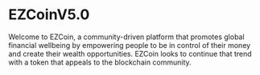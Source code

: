 # EZCoinV5.0
Welcome to EZCoin, a community-driven platform that promotes global financial wellbeing by empowering people to be in control of their money and create their wealth opportunities. EZCoin looks to continue that trend with a token that appeals to the blockchain community.

